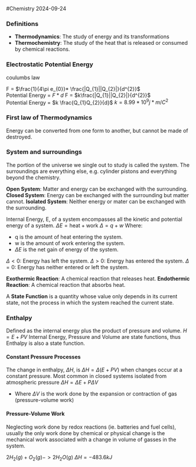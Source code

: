 #Chemistry 2024-09-24

### Definitions
- **Thermodynamics**: The study of energy and its transformations
- **Thermochemistry**: The study of the heat that is released or consumed by chemical reactions.

### Electrostatic Potential Energy
coulumbs law

F = $\frac{1}{4\pi e_{0}}* \frac{|Q_{1}||Q_{2}|}{d^{2}}$  
Potential Energy = $F*d$
F = $k\frac{|Q_{1}||Q_{2}|}{d^{2}}$  
Potential Energy = $k \frac{Q_{1}Q_{2}}{d}$
$k = 8.99*10^{9}j*m/C^{2}$

### First law of Thermodynamics
Energy can be converted from one form to another, but cannot be made of destroyed.

### System and surroundings
The portion of the universe we single out to study is called the system.
The surroundings are everything else, e.g. cylinder pistons and everything beyond the chemistry.

**Open System**: Matter and energy can be exchanged with the surrounding.
**Closed System**: Energy can be exchanged with the surrounding but matter cannot.
**Isolated System**: Neither energy or mater can be exchanged with the surrounding.

Internal Energy, E, of a system encompasses all the kinetic and potential energy of a system. 
$\Delta E = \text{heat} + \text{work}$
$\Delta = q + w$
Where:
- q is the amount of heat entering the system.
- w is the amount of work entering the system.
- $\Delta E$ is the net gain of energy of the system.

$\Delta < 0$: Energy has left the system.
$\Delta > 0$: Energy has entered the system.
$\Delta=0$: Energy has neither entered or left the system.

**Exothermic Reaction**: A chemical reaction that releases heat.
**Endothermic Reaction**: A chemical reaction that absorbs heat.

A **State Function** is a quantity whose value only depends in its current state, not the process in which the system reached the current state.

### Enthalpy
Defined as the internal energy plus the product of pressure and volume.
$H = E + PV$
Internal Energy, Pressure and Volume are state functions, thus Enthalpy is also a state function.

#### Constant Pressure Processes
The change in enthalpy, $\Delta H$, is
$\Delta H = \Delta(E + PV)$
when changes occur at a constant pressure. Most common in closed systems isolated from atmospheric pressure
$\Delta H = \Delta E + P \Delta V$
- Where $\Delta V$ is the work done by the expansion or contraction of gas (pressure-volume work)
#### Pressure-Volume Work
Neglecting work done by redox reactions (ie. batteries and fuel cells), usually the only work done by chemical or physical change is the mechanical work associated with a change in volume of gasses in the system.

$2 H_{2}(g) + O_{2}(g) -> 2H_{2}O(g)$       $\Delta H = -483.6kJ$


